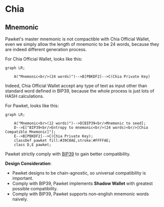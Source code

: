 # Chia

## Mnemonic

Pawket's master mnemonic is not compactible with Chia Official Wallet, even we simply allow the length of mnemonic to be 24 words,
because they are indeed different generation process.

For Chia Official Wallet, looks like this:

```mermaid
graph LR;

    A("Mnemonic<br/>(24 words)")-->B[PBKDF2]-->C(Chia Private Key)
```

Indeed, Chia Official Wallet accept any type of text as input other than standard word defined in BIP39, because the whole process is just lots of HASH calculations.

For Pawket, looks like this:

```mermaid
graph LR;

    A("Mnemonic<br>(12 words)")-->D[BIP39<br/>Mnemonic to seed];
    D-->E["BIP39<br/>Entropy to mnemonic<br/>(24 words)<br/>[Chia Compatible Mnemonic]"];
    E-->B[PBKDF2]-->C(Chia Private Key);
    classDef pawket fill:#39C0AE,stroke:#FFFFAE;
    class D,E pawket;
```

Pawket strictly comply with [BIP39](https://github.com/bitcoin/bips/blob/master/bip-0039.mediawiki) to gain better compatibility.

**Design Consideration**:

- Pawket designs to be chain-agnostic, so universal compatibility is important.
- Comply with BIP39, Pawket implements **Shadow Wallet** with greatest possible compatibility.
- Comply with BIP39, Pawket supports non-english mnemonic words naively.